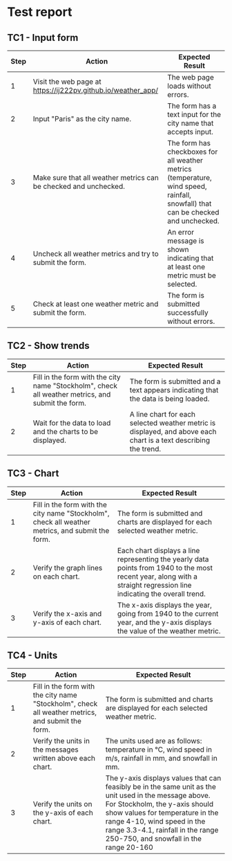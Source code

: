 # Test report

## TC1 - Input form

| Step | Action                                                           | Expected Result                                                                                                                  |
| ---- | ---------------------------------------------------------------- | -------------------------------------------------------------------------------------------------------------------------------- |
| 1    | Visit the web page at https://ij222pv.github.io/weather_app/     | The web page loads without errors.                                                                                               |
| 2    | Input "Paris" as the city name.                                  | The form has a text input for the city name that accepts input.                                                                  |
| 3    | Make sure that all weather metrics can be checked and unchecked. | The form has checkboxes for all weather metrics (temperature, wind speed, rainfall, snowfall) that can be checked and unchecked. |
| 4    | Uncheck all weather metrics and try to submit the form.          | An error message is shown indicating that at least one metric must be selected.                                                  |
| 5    | Check at least one weather metric and submit the form.           | The form is submitted successfully without errors.                                                                               |

## TC2 - Show trends

| Step | Action                                                                                           | Expected Result                                                                                                  |
| ---- | ------------------------------------------------------------------------------------------------ | ---------------------------------------------------------------------------------------------------------------- |
| 1    | Fill in the form with the city name "Stockholm", check all weather metrics, and submit the form. | The form is submitted and a text appears indicating that the data is being loaded.                               |
| 2    | Wait for the data to load and the charts to be displayed.                                        | A line chart for each selected weather metric is displayed, and above each chart is a text describing the trend. |

## TC3 - Chart

| Step | Action                                                                                           | Expected Result                                                                                                                                                       |
| ---- | ------------------------------------------------------------------------------------------------ | --------------------------------------------------------------------------------------------------------------------------------------------------------------------- |
| 1    | Fill in the form with the city name "Stockholm", check all weather metrics, and submit the form. | The form is submitted and charts are displayed for each selected weather metric.                                                                                      |
| 2    | Verify the graph lines on each chart.                                                            | Each chart displays a line representing the yearly data points from 1940 to the most recent year, along with a straight regression line indicating the overall trend. |
| 3    | Verify the x-axis and y-axis of each chart.                                                      | The x-axis displays the year, going from 1940 to the current year, and the y-axis displays the value of the weather metric.                                           |

## TC4 - Units

| Step | Action                                                                                           | Expected Result                                                                                                                                                                                                                                                     |
| ---- | ------------------------------------------------------------------------------------------------ | ------------------------------------------------------------------------------------------------------------------------------------------------------------------------------------------------------------------------------------------------------------------- |
| 1    | Fill in the form with the city name "Stockholm", check all weather metrics, and submit the form. | The form is submitted and charts are displayed for each selected weather metric.                                                                                                                                                                                    |
| 2    | Verify the units in the messages written above each chart.                                        | The units used are as follows: temperature in °C, wind speed in m/s, rainfall in mm, and snowfall in mm.                                                                                                                                                            |
| 3    | Verify the units on the y-axis of each chart.                                                    | The y-axis displays values that can feasibly be in the same unit as the unit used in the message above. For Stockholm, the y-axis should show values for temperature in the range 4-10, wind speed in the range 3.3-4.1, rainfall in the range 250-750, and snowfall in the range 20-160 |
